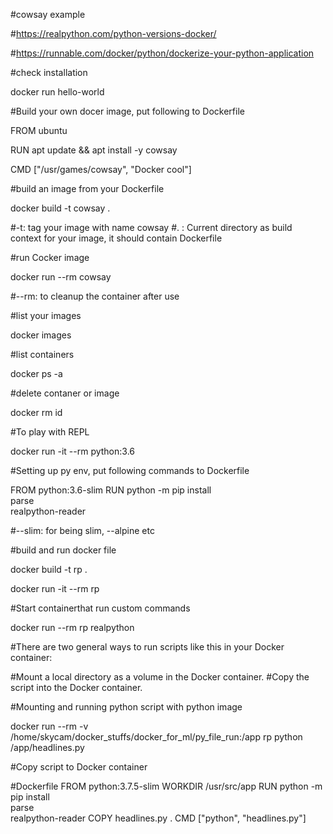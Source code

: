 #cowsay example

#https://realpython.com/python-versions-docker/

#https://runnable.com/docker/python/dockerize-your-python-application

#check installation

docker run hello-world

#Build your own docer image, put following to Dockerfile

FROM ubuntu

RUN apt update && apt install -y cowsay

CMD ["/usr/games/cowsay", "Docker cool"]

#build an image from your Dockerfile

docker build -t cowsay .

#-t: tag your image with name cowsay
#. : Current directory as build context for your image, it should contain Dockerfile

#run Cocker image

docker run --rm cowsay

#--rm: to cleanup the container after use

#list your images

docker images

#list containers 

docker ps -a

#delete contaner or image

docker rm id

#To play with REPL

docker run -it --rm python:3.6

#Setting up py env, put following commands to Dockerfile

FROM python:3.6-slim
RUN python -m pip install \
       parse \
       realpython-reader

#--slim: for being slim, --alpine etc

#build and run docker file

docker build -t rp .

docker run -it --rm rp

#Start containerthat run custom commands

docker run --rm rp realpython

#There are two general ways to run scripts like this in your Docker container:

#Mount a local directory as a volume in the Docker container.
#Copy the script into the Docker container.

#Mounting and running python script with python image

docker run --rm -v /home/skycam/docker_stuffs/docker_for_ml/py_file_run:/app rp python /app/headlines.py

#Copy script to Docker container

#Dockerfile
FROM python:3.7.5-slim
WORKDIR /usr/src/app
RUN python -m pip install \
        parse \
        realpython-reader
COPY headlines.py .
CMD ["python", "headlines.py"]




    
    












